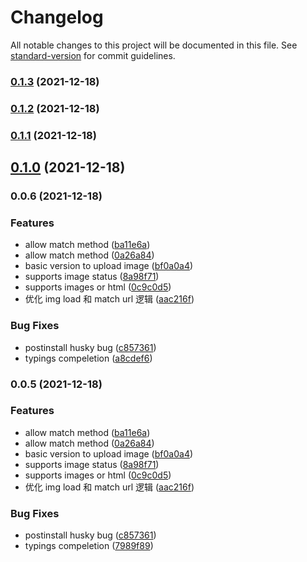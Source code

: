 # Changelog

All notable changes to this project will be documented in this file. See [standard-version](https://github.com/conventional-changelog/standard-version) for commit guidelines.

### [0.1.3](https://github.com/x-cold/quill2-image-drop-and-paste/compare/v0.1.2...v0.1.3) (2021-12-18)

### [0.1.2](https://github.com/x-cold/quill2-image-drop-and-paste/compare/v0.1.1...v0.1.2) (2021-12-18)

### [0.1.1](https://github.com/x-cold/quill2-image-drop-and-paste/compare/v0.1.0...v0.1.1) (2021-12-18)

## [0.1.0](https://github.com/x-cold/quill2-image-drop-and-paste/compare/v0.0.6...v0.1.0) (2021-12-18)

### 0.0.6 (2021-12-18)


### Features

* allow match method ([ba11e6a](https://github.com/x-cold/rollup-ts-library-boilerplate/commit/ba11e6ac38b394682ed209a7f4d157f429756de1))
* allow match method ([0a26a84](https://github.com/x-cold/rollup-ts-library-boilerplate/commit/0a26a8492e4a3adc33eb7b4ae53f0312f4d9acbf))
* basic version to upload image ([bf0a0a4](https://github.com/x-cold/rollup-ts-library-boilerplate/commit/bf0a0a4d6e8dfd5fd6013302803261c7b40f1726))
* supports image status ([8a98f71](https://github.com/x-cold/rollup-ts-library-boilerplate/commit/8a98f71c7ea37f0a78d530c0cf7aeae2342dd120))
* supports images or html ([0c9c0d5](https://github.com/x-cold/rollup-ts-library-boilerplate/commit/0c9c0d5272d8a2fd05dd343827857f0746a511fa))
* 优化 img load 和 match url 逻辑 ([aac216f](https://github.com/x-cold/rollup-ts-library-boilerplate/commit/aac216f403c4898470d7c3f33186b690b3b567a9))


### Bug Fixes

* postinstall husky bug ([c857361](https://github.com/x-cold/rollup-ts-library-boilerplate/commit/c8573610b3f9416e4d6e3c545e2a3b9a9321a35d))
* typings compeletion ([a8cdef6](https://github.com/x-cold/rollup-ts-library-boilerplate/commit/a8cdef64a8b297880773583e1d0bda0775b78bcb))

### 0.0.5 (2021-12-18)


### Features

* allow match method ([ba11e6a](https://github.com/x-cold/rollup-ts-library-boilerplate/commit/ba11e6ac38b394682ed209a7f4d157f429756de1))
* allow match method ([0a26a84](https://github.com/x-cold/rollup-ts-library-boilerplate/commit/0a26a8492e4a3adc33eb7b4ae53f0312f4d9acbf))
* basic version to upload image ([bf0a0a4](https://github.com/x-cold/rollup-ts-library-boilerplate/commit/bf0a0a4d6e8dfd5fd6013302803261c7b40f1726))
* supports image status ([8a98f71](https://github.com/x-cold/rollup-ts-library-boilerplate/commit/8a98f71c7ea37f0a78d530c0cf7aeae2342dd120))
* supports images or html ([0c9c0d5](https://github.com/x-cold/rollup-ts-library-boilerplate/commit/0c9c0d5272d8a2fd05dd343827857f0746a511fa))
* 优化 img load 和 match url 逻辑 ([aac216f](https://github.com/x-cold/rollup-ts-library-boilerplate/commit/aac216f403c4898470d7c3f33186b690b3b567a9))


### Bug Fixes

* postinstall husky bug ([c857361](https://github.com/x-cold/rollup-ts-library-boilerplate/commit/c8573610b3f9416e4d6e3c545e2a3b9a9321a35d))
* typings compeletion ([7989f89](https://github.com/x-cold/rollup-ts-library-boilerplate/commit/7989f89290b4d6aedd593878054cfc206df50aad))
